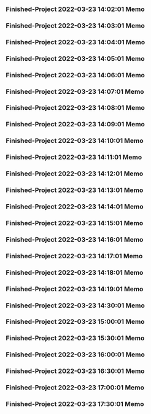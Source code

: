 ### Finished-Project 2022-03-23 14:02:01 Memo
### Finished-Project 2022-03-23 14:03:01 Memo
### Finished-Project 2022-03-23 14:04:01 Memo
### Finished-Project 2022-03-23 14:05:01 Memo
### Finished-Project 2022-03-23 14:06:01 Memo
### Finished-Project 2022-03-23 14:07:01 Memo
### Finished-Project 2022-03-23 14:08:01 Memo
### Finished-Project 2022-03-23 14:09:01 Memo
### Finished-Project 2022-03-23 14:10:01 Memo
### Finished-Project 2022-03-23 14:11:01 Memo
### Finished-Project 2022-03-23 14:12:01 Memo
### Finished-Project 2022-03-23 14:13:01 Memo
### Finished-Project 2022-03-23 14:14:01 Memo
### Finished-Project 2022-03-23 14:15:01 Memo
### Finished-Project 2022-03-23 14:16:01 Memo
### Finished-Project 2022-03-23 14:17:01 Memo
### Finished-Project 2022-03-23 14:18:01 Memo
### Finished-Project 2022-03-23 14:19:01 Memo
### Finished-Project 2022-03-23 14:30:01 Memo
### Finished-Project 2022-03-23 15:00:01 Memo
### Finished-Project 2022-03-23 15:30:01 Memo
### Finished-Project 2022-03-23 16:00:01 Memo
### Finished-Project 2022-03-23 16:30:01 Memo
### Finished-Project 2022-03-23 17:00:01 Memo
### Finished-Project 2022-03-23 17:30:01 Memo
